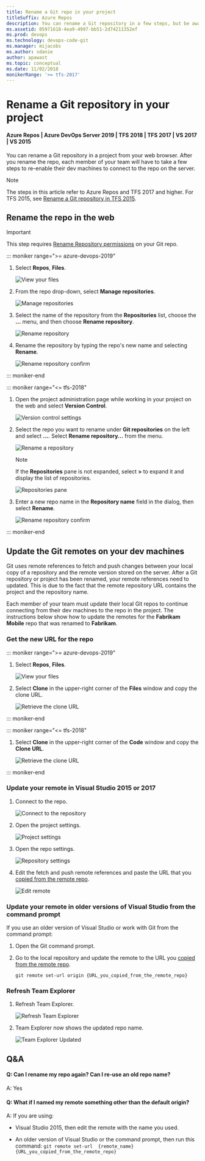 ```yaml
---
title: Rename a Git repo in your project
titleSuffix: Azure Repos
description: You can rename a Git repository in a few steps, but be aware that your team will have to take a few more steps to adapt to the change.
ms.assetid: 05971618-4ea9-4997-bb51-2d74211352ef
ms.prod: devops
ms.technology: devops-code-git 
ms.manager: mijacobs
ms.author: sdanie
author: apawast
ms.topic: conceptual
ms.date: 11/02/2018
monikerRange: '>= tfs-2017'
---
```



#  Rename a Git repository in your project
#### Azure Repos | Azure DevOps Server 2019 | TFS 2018 | TFS 2017 | VS 2017 | VS 2015

You can rename a Git repository in a project from your web browser. After you rename the repo, each member of your team will have to take a few steps to re-enable their dev machines to connect to the repo on the server.

>[!NOTE]
>The steps in this article refer to Azure Repos and TFS 2017 and higher. For TFS 2015, see [Rename a Git repository in TFS 2015](repo-rename-tfs2015.md).

## Rename the repo in the web

> [!IMPORTANT]
> This step requires [Rename Repository permissions](../../organizations/security/set-git-tfvc-repository-permissions.md#git-repository) on your Git repo.

::: moniker range=">= azure-devops-2019"

1. Select **Repos**, **Files**.

   ![View your files](media/repos-navigation/repos-files.png)

2. From the repo drop-down, select **Manage repositories**.

   ![Manage repositories](media/repo-mgmt/manage-repositories.png)

3. Select the name of the repository from the **Repositories** list, choose the **...** menu, and then choose **Rename repository**.

   ![Rename repository](media/repo-mgmt/rename-repository.png)

4. Rename the repository by typing the repo's new name and selecting **Rename**.

   ![Rename repository confirm](media/repo-mgmt/rename-repository-confirm.png)

::: moniker-end

::: moniker range="<= tfs-2018"

1. Open the project administration page while working in your project on the web and select **Version Control**.

   ![Version control settings](media/repo-mgmt/version-control-settings.png)

2. Select the repo you want to rename under **Git repositories** on the left and select **...**. Select **Rename repository...** from the menu.

   ![Rename a repository](media/repo-mgmt/rename-repo-2107.png)

   >[!NOTE]
   >If the **Repositories** pane is not expanded, select **>** to expand it and display the list of repositories.
   >
   >![Repositories pane](media/repo-mgmt/expand-repositories-pane.png)

3. Enter a new repo name in the **Repository name** field in the dialog, then select **Rename**.

   ![Rename repository confirm](media/repo-mgmt/rename-repository-confirm.png)

::: moniker-end

## Update the Git remotes on your dev machines

Git uses remote references to fetch and push changes between your local copy of a repository and the remote version stored on the server. After a Git repository or project has been renamed, your remote references need to updated. This is due to the fact that the remote repository URL contains the project and the repository name. 

Each member of your team must update their local Git repos to continue connecting from their dev machines to the repo in the project. The instructions below show how to update the remotes for the **Fabrikam Mobile** repo that was renamed to **Fabrikam**.

<a name="copy_remote_repo_url"></a>
### Get the new URL for the repo

::: moniker range=">= azure-devops-2019"

1. Select **Repos**, **Files**.

   ![View your files](media/repos-navigation/repos-files.png)

2. Select **Clone** in the upper-right corner of the **Files** window and copy the clone URL.

   ![Retrieve the clone URL](../get-started/media/clone-repo/clone-repo.png)

::: moniker-end

::: moniker range="<= tfs-2018"

1. Select **Clone** in the upper-right corner of the **Code** window and copy the **Clone URL**.

   ![Retrieve the clone URL](media/repo-mgmt/clone-git-repo.png)

::: moniker-end

### Update your remote in Visual Studio 2015 or 2017

1. Connect to the repo.

   ![Connect to the repository](media/repo-rename/RepoConnect.png)
 
2. Open the project settings.
 
   ![Project settings](media/repo-rename/ProjectSettings.png)

3. Open the repo settings.

   ![Repository settings](media/repo-rename/RepoSettings.png)

4. Edit the fetch and push remote references and paste the URL that you [copied from the remote repo](#copy_remote_repo_url).

   ![Edit remote](media/repo-rename/EditRepoSettings.png)

### Update your remote in older versions of Visual Studio from the command prompt

If you use an older version of Visual Studio or work with Git from the command prompt:

1. Open the Git command prompt.

2. Go to the local repository and update the remote to the URL you [copied from the remote repo](#copy_remote_repo_url).

    ```git remote set-url origin {URL_you_copied_from_the_remote_repo}```

### Refresh Team Explorer

1. Refresh Team Explorer.

   ![Refresh Team Explorer](media/repo-rename/RefreshTeamExplorer.png)

2. Team Explorer now shows the updated repo name. 

   ![Team Explorer Updated](media/repo-rename/Result.png)

## Q&A

<!-- BEGINSECTION class="m-qanda" -->

#### Q: Can I rename my repo again? Can I re-use an old repo name?

A: Yes

#### Q: What if I named my remote something other than the default origin?

A: If you are using:

 * Visual Studio 2015, then edit the remote with the name you used. 

 * An older version of Visual Studio or the command prompt, then run this command: ```git remote set-url  {remote_name} {URL_you_copied_from_the_remote_repo}```


<!-- ENDSECTION -->
